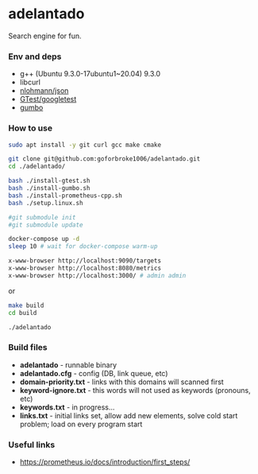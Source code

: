 # adelantado

Search engine for fun.

### Env and deps

* g++ (Ubuntu 9.3.0-17ubuntu1~20.04) 9.3.0
* libcurl
* [nlohmann/json](https://github.com/nlohmann/json)
* [GTest/googletest](https://github.com/google/googletest)
* [gumbo](https://github.com/google/gumbo-parser)

### How to use

```bash
sudo apt install -y git curl gcc make cmake

git clone git@github.com:goforbroke1006/adelantado.git
cd ./adelantado/

bash ./install-gtest.sh
bash ./install-gumbo.sh
bash ./install-prometheus-cpp.sh
bash ./setup.linux.sh

#git submodule init
#git submodule update

docker-compose up -d
sleep 10 # wait for docker-compose warm-up

x-www-browser http://localhost:9090/targets
x-www-browser http://localhost:8080/metrics
x-www-browser http://localhost:3000/ # admin admin

```

or

```bash
make build
cd build

./adelantado

```

### Build files

* **adelantado** - runnable binary
* **adelantado.cfg** - config (DB, link queue, etc)
* **domain-priority.txt** - links with this domains will scanned first
* **keyword-ignore.txt** - this words will not used as keywords (pronouns, etc)
* **keywords.txt** - in progress...
* **links.txt** - initial links set, allow add new elements, solve cold start problem; load on every program start


### Useful links 

* https://prometheus.io/docs/introduction/first_steps/